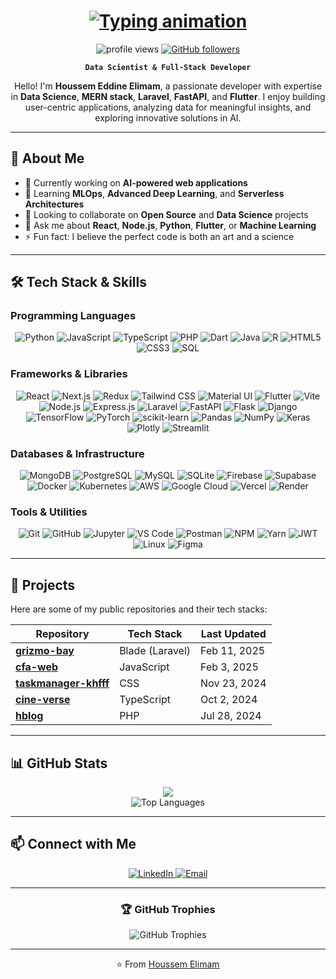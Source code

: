 <div align="center" style="width: auto">
  <h1 width="100vw">
    <a href="#" style="width: auto">
      <img 
        src="https://readme-typing-svg.herokuapp.com/?lines=Houssem+Elimam;Welcome+to+my+Profile!;Data+Scientist;Full-Stack+Dev&center=true&size=30&color=36BCF7"
        alt="Typing animation"
        >
    </a>
  </h1>
  
  <p align="center">
    <img src="https://komarev.com/ghpvc/?username=HoussemEddineElimam&label=Profile%20views&color=0e75b6&style=flat" alt="profile views" />
    <a href="https://github.com/HoussemEddineElimam?tab=followers">
      <img src="https://img.shields.io/github/followers/HoussemEddineElimam?label=Followers&style=social" alt="GitHub followers">
    </a>
  </p>

  <p><strong><code>Data Scientist & Full-Stack Developer</code></strong></p>
  
  <p align="center">
    Hello! I'm <strong>Houssem Eddine Elimam</strong>, a passionate developer with expertise in <strong>Data Science</strong>, <strong>MERN stack</strong>, <strong>Laravel</strong>, <strong>FastAPI</strong>, and <strong>Flutter</strong>. 
    I enjoy building user-centric applications, analyzing data for meaningful insights, and exploring innovative solutions in AI.
  </p>
</div>

---

## 🧠 About Me

- 🔭 Currently working on **AI-powered web applications**
- 🌱 Learning **MLOps**, **Advanced Deep Learning**, and **Serverless Architectures**
- 👯 Looking to collaborate on **Open Source** and **Data Science** projects
- 💬 Ask me about **React**, **Node.js**, **Python**, **Flutter**, or **Machine Learning**
- ⚡ Fun fact: I believe the perfect code is both an art and a science

---

## 🛠️ Tech Stack & Skills

### Programming Languages

<p align="center">
  <img src="https://img.shields.io/badge/Python-3776AB?style=for-the-badge&logo=python&logoColor=white" alt="Python" />
  <img src="https://img.shields.io/badge/JavaScript-F7DF1E?style=for-the-badge&logo=javascript&logoColor=black" alt="JavaScript" />
  <img src="https://img.shields.io/badge/TypeScript-3178C6?style=for-the-badge&logo=typescript&logoColor=white" alt="TypeScript" />
  <img src="https://img.shields.io/badge/PHP-777BB4?style=for-the-badge&logo=php&logoColor=white" alt="PHP" />
  <img src="https://img.shields.io/badge/Dart-0175C2?style=for-the-badge&logo=dart&logoColor=white" alt="Dart" />
  <img src="https://img.shields.io/badge/Java-ED8B00?style=for-the-badge&logo=openjdk&logoColor=white" alt="Java" />
  <img src="https://img.shields.io/badge/R-276DC3?style=for-the-badge&logo=r&logoColor=white" alt="R" />
  <img src="https://img.shields.io/badge/HTML5-E34F26?style=for-the-badge&logo=html5&logoColor=white" alt="HTML5" />
  <img src="https://img.shields.io/badge/CSS3-1572B6?style=for-the-badge&logo=css3&logoColor=white" alt="CSS3" />
  <img src="https://img.shields.io/badge/SQL-4479A1?style=for-the-badge&logo=postgresql&logoColor=white" alt="SQL" />
</p>

### Frameworks & Libraries

<p align="center">
  <!-- Front-end -->
  <img src="https://img.shields.io/badge/React-61DAFB?style=for-the-badge&logo=react&logoColor=black" alt="React" />
  <img src="https://img.shields.io/badge/Next.js-000000?style=for-the-badge&logo=next.js&logoColor=white" alt="Next.js" />
  <img src="https://img.shields.io/badge/Redux-764ABC?style=for-the-badge&logo=redux&logoColor=white" alt="Redux" />
  <img src="https://img.shields.io/badge/Tailwind_CSS-38B2AC?style=for-the-badge&logo=tailwind-css&logoColor=white" alt="Tailwind CSS" />
  <img src="https://img.shields.io/badge/Material_UI-0081CB?style=for-the-badge&logo=material-ui&logoColor=white" alt="Material UI" />
  <img src="https://img.shields.io/badge/Flutter-02569B?style=for-the-badge&logo=flutter&logoColor=white" alt="Flutter" />
  <img src="https://img.shields.io/badge/Vite-646CFF?style=for-the-badge&logo=vite&logoColor=white" alt="Vite" />
  
  <!-- Back-end -->
  <img src="https://img.shields.io/badge/Node.js-339933?style=for-the-badge&logo=node.js&logoColor=white" alt="Node.js" />
  <img src="https://img.shields.io/badge/Express.js-404D59?style=for-the-badge&logo=express&logoColor=white" alt="Express.js" />
  <img src="https://img.shields.io/badge/Laravel-FF2D20?style=for-the-badge&logo=laravel&logoColor=white" alt="Laravel" />
  <img src="https://img.shields.io/badge/FastAPI-009688?style=for-the-badge&logo=fastapi&logoColor=white" alt="FastAPI" />
  <img src="https://img.shields.io/badge/Flask-000000?style=for-the-badge&logo=flask&logoColor=white" alt="Flask" />
  <img src="https://img.shields.io/badge/Django-092E20?style=for-the-badge&logo=django&logoColor=white" alt="Django" />
  
  <!-- Data Science & ML -->
  <img src="https://img.shields.io/badge/TensorFlow-FF6F00?style=for-the-badge&logo=tensorflow&logoColor=white" alt="TensorFlow" />
  <img src="https://img.shields.io/badge/PyTorch-EE4C2C?style=for-the-badge&logo=pytorch&logoColor=white" alt="PyTorch" />
  <img src="https://img.shields.io/badge/scikit_learn-F7931E?style=for-the-badge&logo=scikit-learn&logoColor=white" alt="scikit-learn" />
  <img src="https://img.shields.io/badge/Pandas-150458?style=for-the-badge&logo=pandas&logoColor=white" alt="Pandas" />
  <img src="https://img.shields.io/badge/NumPy-013243?style=for-the-badge&logo=numpy&logoColor=white" alt="NumPy" />
  <img src="https://img.shields.io/badge/Keras-D00000?style=for-the-badge&logo=keras&logoColor=white" alt="Keras" />
  <img src="https://img.shields.io/badge/Plotly-3F4F75?style=for-the-badge&logo=plotly&logoColor=white" alt="Plotly" />
  <img src="https://img.shields.io/badge/Streamlit-FF4B4B?style=for-the-badge&logo=streamlit&logoColor=white" alt="Streamlit" />
</p>

### Databases & Infrastructure

<p align="center">
  <img src="https://img.shields.io/badge/MongoDB-4EA94B?style=for-the-badge&logo=mongodb&logoColor=white" alt="MongoDB" />
  <img src="https://img.shields.io/badge/PostgreSQL-316192?style=for-the-badge&logo=postgresql&logoColor=white" alt="PostgreSQL" />
  <img src="https://img.shields.io/badge/MySQL-4479A1?style=for-the-badge&logo=mysql&logoColor=white" alt="MySQL" />
  <img src="https://img.shields.io/badge/SQLite-07405E?style=for-the-badge&logo=sqlite&logoColor=white" alt="SQLite" />
  <img src="https://img.shields.io/badge/Firebase-FFCA28?style=for-the-badge&logo=firebase&logoColor=black" alt="Firebase" />
  <img src="https://img.shields.io/badge/Supabase-3ECF8E?style=for-the-badge&logo=supabase&logoColor=white" alt="Supabase" />
  <img src="https://img.shields.io/badge/Docker-2496ED?style=for-the-badge&logo=docker&logoColor=white" alt="Docker" />
  <img src="https://img.shields.io/badge/Kubernetes-326CE5?style=for-the-badge&logo=kubernetes&logoColor=white" alt="Kubernetes" />
  <img src="https://img.shields.io/badge/AWS-232F3E?style=for-the-badge&logo=amazon-aws&logoColor=white" alt="AWS" />
  <img src="https://img.shields.io/badge/Google_Cloud-4285F4?style=for-the-badge&logo=google-cloud&logoColor=white" alt="Google Cloud" />
  <img src="https://img.shields.io/badge/Vercel-000000?style=for-the-badge&logo=vercel&logoColor=white" alt="Vercel" />
  <img src="https://img.shields.io/badge/Render-46E3B7?style=for-the-badge&logo=render&logoColor=white" alt="Render" />
</p>

### Tools & Utilities

<p align="center">
  <img src="https://img.shields.io/badge/Git-F05032?style=for-the-badge&logo=git&logoColor=white" alt="Git" />
  <img src="https://img.shields.io/badge/GitHub-181717?style=for-the-badge&logo=github&logoColor=white" alt="GitHub" />
  <img src="https://img.shields.io/badge/Jupyter-F37626?style=for-the-badge&logo=jupyter&logoColor=white" alt="Jupyter" />
  <img src="https://img.shields.io/badge/VS_Code-007ACC?style=for-the-badge&logo=visual-studio-code&logoColor=white" alt="VS Code" />
  <img src="https://img.shields.io/badge/Postman-FF6C37?style=for-the-badge&logo=postman&logoColor=white" alt="Postman" />
  <img src="https://img.shields.io/badge/NPM-CB3837?style=for-the-badge&logo=npm&logoColor=white" alt="NPM" />
  <img src="https://img.shields.io/badge/Yarn-2C8EBB?style=for-the-badge&logo=yarn&logoColor=white" alt="Yarn" />
  <img src="https://img.shields.io/badge/JWT-000000?style=for-the-badge&logo=json-web-tokens&logoColor=white" alt="JWT" />
  <img src="https://img.shields.io/badge/Linux-FCC624?style=for-the-badge&logo=linux&logoColor=black" alt="Linux" />
  <img src="https://img.shields.io/badge/Figma-F24E1E?style=for-the-badge&logo=figma&logoColor=white" alt="Figma" />
</p>

---

## 🚀 Projects

Here are some of my public repositories and their tech stacks:

| Repository       | Tech Stack      | Last Updated   |
|------------------|-----------------|----------------|
| **[grizmo-bay](https://github.com/HoussemEddineElimam/grizmo-bay)** | Blade (Laravel) | Feb 11, 2025   |
| **[cfa-web](https://github.com/HoussemEddineElimam/cfa-web)** | JavaScript      | Feb 3, 2025    |
| **[taskmanager-khfff](https://github.com/HoussemEddineElimam/taskmanager-khfff)** | CSS             | Nov 23, 2024   |
| **[cine-verse](https://github.com/HoussemEddineElimam/cine-verse)** | TypeScript      | Oct 2, 2024    |
| **[hblog](https://github.com/HoussemEddineElimam/hblog)** | PHP             | Jul 28, 2024   |

---

## 📊 GitHub Stats

<div align="center">
  <img src="https://github-readme-stats.vercel.app/api?username=HoussemEddineElimam&show_icons=true&include_all_commits=true&count_private=true&hide_border=true&theme=react" />
</div>

<div align="center">
  <img src="https://github-readme-stats.vercel.app/api/top-langs/?username=HoussemEddineElimam&layout=compact&hide_border=true&theme=react" alt="Top Languages" />
</div>

---

## 📫 Connect with Me

<p align="center">
  <a href="https://linkedin.com/in/houssem-elimam" target="_blank">
    <img src="https://img.shields.io/badge/LinkedIn-0077B5?style=for-the-badge&logo=linkedin&logoColor=white" alt="LinkedIn" />
  </a>
  <a href="mailto:houssemelimam.b@gmail.com" target="_blank">
    <img src="https://img.shields.io/badge/Email-D14836?style=for-the-badge&logo=gmail&logoColor=white" alt="Email" />
  </a>
</p>

---

<div align="center">
  <h3>🏆 GitHub Trophies</h3>
  <img src="https://github-profile-trophy.vercel.app/?username=HoussemEddineElimam&theme=nord&column=7&no-frame=true" alt="GitHub Trophies" />
</div>

---

<div align="center">
  <p>⭐️ From <a href="https://github.com/HoussemEddineElimam">Houssem Elimam</a></p>
</div>
